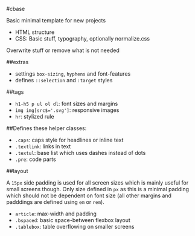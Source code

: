 #cbase

Basic minimal template for new projects

- HTML structure
- CSS: Basic stuff, typography, optionally normalize.css

Overwrite stuff or remove what is not needed


##extras
- settings `box-sizing`, `hyphens` and font-features
- defines `::selection` and `:target` styles


##tags

- `h1-h5 p ul ol dl`: font sizes and margins
- `img img[src$='.svg']`: responsive images
- `hr`: stylized rule


##Defines these helper classes:

- `.caps`: caps style for headlines or inline text
- `.textlink`: links in text
- `.textul`: base list which uses dashes instead of dots
- `.pre`: code parts

##layout

A `15px` side padding is used for all screen sizes which is mainly
useful for small screens though. Only size defined in `px` as this is a minimal
padding which should not be dependent on font size (all other margins
and padddings are defined using `em` or `rem`).

- `article`: max-width and padding
- `.bspaced`: basic space-between flexbox layout
- `.tablebox`: table overflowing on smaller screens
